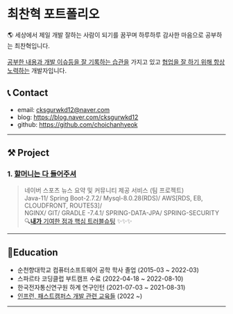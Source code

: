# 최찬혁 포트폴리오
🌎 세상에서 제일 개발 잘하는 사람이 되기를 꿈꾸며 하루하루 감사한 마음으로 공부하는 최찬혁입니다. <br><br>
[공부한 내용과 개발 이슈등을 잘 기록하는 습관을](https://github.com/choichanhyeok/A_LearningRecord) 가지고 있고 [협업을 잘 하기 위해 항상 노력하는](https://agreeable-sing-3a0.notion.site/70a546407dc14d5da0d5cd51921b06d1) 개발자입니다. <br>


## 📞 Contact
- email: cksgurwkd12@naver.com
- blog: https://blog.naver.com/cksgurwkd12
- github: https://github.com/choichanhyeok
*****

## ⚒ Project
### 1. [할머니는 다 들어주셔](https://github.com/2022-Harmony/NewsCommunity-bFinal)
> 네이버 스포츠 뉴스 요약 및 커뮤니티 제공 서비스 (팀 프로젝트)</br>
> Java-11/ Spring Boot-2.7.2/ Mysql-8.0.28(RDS)/ AWS[RDS, EB, CLOUDFRONT, ROUTE53]/<br>
> NGINX/ GIT/ GRADLE -7.4.1/ SPRING-DATA-JPA/ SPRING-SECURITY <br>
> 🔍[**내가** 기여한 점과 핵심 트러블슈팅](https://github.com/choichanhyeok/portfolio/blob/main/trouble_shooting/01_team_harmony.md) ✨✨✨
*****

## 📝Education
- 순천향대학교 컴퓨터소프트웨어 공학 학사 졸업 (2015-03 ~ 2022-03)
- 스파르타 코딩클럽 부트캠프 수료 (2022-04-18 ~ 2022-08-10)
- 한국전자통신연구원 하계 연구인턴 (2021-07-03 ~ 2021-08-31)
- [인프런, 패스트캠퍼스 개발 관련 교육들](https://www.notion.so/8278d98b3473497296835e4574a8bd4c) (2022 ~)
*****
